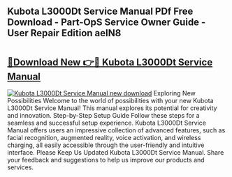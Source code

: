 ## Kubota L3000Dt Service Manual PDf Free Download - Part-OpS Service Owner Guide - User Repair Edition aeIN8

# <h2><a href="http://bc87650.oget.top/?id=Kubota+L3000Dt+Service+Manual">🔗Download New 👉🔴 Kubota L3000Dt Service Manual</a></h2>

[![Kubota L3000Dt Service Manual new download](https://i.imgur.com/5g1atiW.png)](http://bc87650.oget.top/?id=Kubota+L3000Dt+Service+Manual)
Exploring New Possibilities Welcome to the world of possibilities with your new Kubota L3000Dt Service Manual! This manual explores its potential for creativity and innovation. Step-by-Step Setup Guide Follow these steps for a seamless and successful setup experience. Kubota L3000Dt Service Manual offers users an impressive collection of advanced features, such as facial recognition, augmented reality, voice activation, and wireless charging, all easily accessible through the user-friendly and intuitive interface. Please Keep Us Updated Kubota L3000Dt Service Manual. Share your feedback and suggestions to help us improve our products and services.
